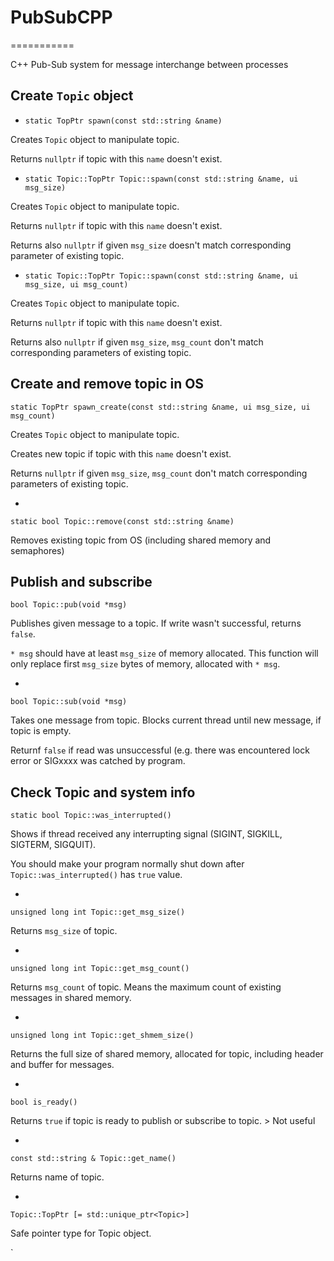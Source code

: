 # PubSubCPP
===========

C++ Pub-Sub system for message interchange between processes

Create `Topic` object
-----

- `static TopPtr spawn(const std::string &name)`

Creates `Topic` object to manipulate topic.

Returns `nullptr` if topic with this `name` doesn't exist.



- `static Topic::TopPtr Topic::spawn(const std::string &name, ui msg_size)`

Creates `Topic` object to manipulate topic.

Returns `nullptr` if topic with this `name` doesn't exist.

Returns also `nullptr` if given `msg_size` doesn't match corresponding parameter of existing topic.

- `static Topic::TopPtr Topic::spawn(const std::string &name, ui msg_size, ui msg_count)`

Creates `Topic` object to manipulate topic.

Returns `nullptr` if topic with this `name` doesn't exist.

Returns also `nullptr` if given `msg_size`, `msg_count` don't match corresponding parameters of existing topic.


Create and remove topic in OS
-----

`static TopPtr spawn_create(const std::string &name, ui msg_size, ui msg_count)`

Creates `Topic` object to manipulate topic.

Creates new topic if topic with this `name` doesn't exist.

Returns `nullptr` if given `msg_size`, `msg_count` don't match corresponding parameters of existing topic.

-

`static bool Topic::remove(const std::string &name)`

Removes existing topic from OS (including shared memory and semaphores)

Publish and subscribe
-----
    
`bool Topic::pub(void *msg)`

Publishes given message to a topic. If write wasn't successful, returns `false`.

`* msg` should have at least `msg_size` of memory allocated. This function will only replace first `msg_size` bytes of memory, allocated with `* msg`.

-

`bool Topic::sub(void *msg)`

Takes one message from topic. Blocks current thread until new message, if topic is empty.

Returnf `false` if read was unsuccessful (e.g. there was encountered lock error or SIGxxxx was catched by program.



Check Topic and system info
-----

`static bool Topic::was_interrupted()`

Shows if thread received any interrupting signal (SIGINT, SIGKILL, SIGTERM, SIGQUIT).

You should make your program normally shut down after `Topic::was_interrupted()` has `true` value.

-

`unsigned long int Topic::get_msg_size()`

Returns `msg_size` of topic.

-

`unsigned long int Topic::get_msg_count()`

Returns `msg_count` of topic. Means the maximum count of existing messages in shared memory. 

-

`unsigned long int Topic::get_shmem_size()`

Returns the full size of shared memory, allocated for topic, including header and buffer for messages.

-

`bool is_ready()`

Returns `true` if topic is ready to publish or subscribe to topic. > Not useful

-

`const std::string & Topic::get_name()`

Returns name of topic.

-

`Topic::TopPtr [= std::unique_ptr<Topic>]`

Safe pointer type for Topic object.

`
